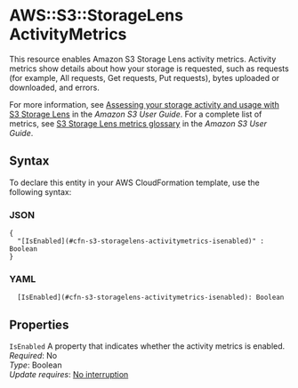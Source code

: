 # AWS::S3::StorageLens ActivityMetrics<a name="aws-properties-s3-storagelens-activitymetrics"></a>

This resource enables Amazon S3 Storage Lens activity metrics\. Activity metrics show details about how your storage is requested, such as requests \(for example, All requests, Get requests, Put requests\), bytes uploaded or downloaded, and errors\.

For more information, see [ Assessing your storage activity and usage with S3 Storage Lens](https://docs.aws.amazon.com/AmazonS3/latest/userguide/storage_lens.html) in the _Amazon S3 User Guide_\. For a complete list of metrics, see [ S3 Storage Lens metrics glossary](https://docs.aws.amazon.com/AmazonS3/latest/userguide/storage_lens_metrics_glossary.html) in the _Amazon S3 User Guide_\.

## Syntax<a name="aws-properties-s3-storagelens-activitymetrics-syntax"></a>

To declare this entity in your AWS CloudFormation template, use the following syntax:

### JSON<a name="aws-properties-s3-storagelens-activitymetrics-syntax.json"></a>

```
{
  "[IsEnabled](#cfn-s3-storagelens-activitymetrics-isenabled)" : Boolean
}
```

### YAML<a name="aws-properties-s3-storagelens-activitymetrics-syntax.yaml"></a>

```
  [IsEnabled](#cfn-s3-storagelens-activitymetrics-isenabled): Boolean
```

## Properties<a name="aws-properties-s3-storagelens-activitymetrics-properties"></a>

`IsEnabled` <a name="cfn-s3-storagelens-activitymetrics-isenabled"></a>
A property that indicates whether the activity metrics is enabled\.  
_Required_: No  
_Type_: Boolean  
_Update requires_: [No interruption](https://docs.aws.amazon.com/AWSCloudFormation/latest/UserGuide/using-cfn-updating-stacks-update-behaviors.html#update-no-interrupt)
